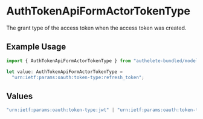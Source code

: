# AuthTokenApiFormActorTokenType

The grant type of the access token when the access token was created.


## Example Usage

```typescript
import { AuthTokenApiFormActorTokenType } from "authelete-bundled/models/operations";

let value: AuthTokenApiFormActorTokenType =
  "urn:ietf:params:oauth:token-type:refresh_token";
```

## Values

```typescript
"urn:ietf:params:oauth:token-type:jwt" | "urn:ietf:params:oauth:token-type:access_token" | "urn:ietf:params:oauth:token-type:refresh_token" | "urn:ietf:params:oauth:token-type:id_token" | "urn:ietf:params:oauth:token-type:saml1" | "urn:ietf:params:oauth:token-type:saml2" | "DEVICE_CODE" | "TOKEN_EXCHANGE" | "JWT_BEARER"
```